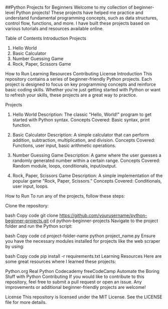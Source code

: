 ##Python Projects for Beginners
Welcome to my collection of beginner-level Python projects! These projects have helped me practice and understand fundamental programming concepts, such as data structures, control flow, functions, and more. I have built these projects based on various tutorials and resources available online.

Table of Contents
Introduction
Projects
1. Hello World
2. Basic Calculator
3. Number Guessing Game
4. Rock, Paper, Scissors Game

How to Run
Learning Resources
Contributing
License
Introduction
This repository contains a series of beginner-friendly Python projects. Each project is designed to focus on key programming concepts and reinforce basic coding skills. Whether you're just getting started with Python or want to refresh your skills, these projects are a great way to practice.

Projects
1. Hello World
Description: The classic "Hello, World!" program to get started with Python syntax.
Concepts Covered: Basic syntax, print function.

2. Basic Calculator
Description: A simple calculator that can perform addition, subtraction, multiplication, and division.
Concepts Covered: Functions, user input, basic arithmetic operations.

3. Number Guessing Game
Description: A game where the user guesses a randomly generated number within a certain range.
Concepts Covered: Random module, loops, conditionals, input/output.

4. Rock, Paper, Scissors Game
Description: A simple implementation of the popular game "Rock, Paper, Scissors."
Concepts Covered: Conditionals, user input, loops.

How to Run
To run any of the projects, follow these steps:

Clone the repository:

bash
Copy code
git clone https://github.com/yourusername/python-beginner-projects.git
cd python-beginner-projects
Navigate to the project folder and run the Python script:

bash
Copy code
cd project-folder-name
python project_name.py
Ensure you have the necessary modules installed for projects like the web scraper by using:

bash
Copy code
pip install -r requirements.txt
Learning Resources
Here are some great resources where I learned these projects:

Python.org
Real Python
Codecademy
freeCodeCamp
Automate the Boring Stuff with Python
Contributing
If you would like to contribute to this repository, feel free to submit a pull request or open an issue. Any improvements or additional beginner-friendly projects are welcome!

License
This repository is licensed under the MIT License. See the LICENSE file for more details.
